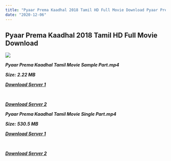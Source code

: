 ```yaml
---
title: "Pyaar Prema Kaadhal 2018 Tamil HD Full Movie Download Pyaar Prema Kaadhal Tamil HD Movie Download"
date: "2020-12-06"
---
```


## Pyaar Prema Kaadhal 2018 Tamil HD Full Movie Download 

![](https://images.moviebuff.com/07e3570a-7051-46d5-abba-396c5100f67e?w=1000)

**_Pyaar Prema Kaadhal Tamil Movie Sample Part.mp4_**

**_Size:_** **_2.22 MB_**

**_[Download Server 1](http://b1.wetransfer.vip/files/Tamil{525e4ed8fa01f01a9103e1e2d0de788082fff3ddd3718eaf08f87fc8fd9b0ee6}20Movies/Tamil{525e4ed8fa01f01a9103e1e2d0de788082fff3ddd3718eaf08f87fc8fd9b0ee6}202018{525e4ed8fa01f01a9103e1e2d0de788082fff3ddd3718eaf08f87fc8fd9b0ee6}20Movies/Pyaar{525e4ed8fa01f01a9103e1e2d0de788082fff3ddd3718eaf08f87fc8fd9b0ee6}20Prema{525e4ed8fa01f01a9103e1e2d0de788082fff3ddd3718eaf08f87fc8fd9b0ee6}20Kaadhal{525e4ed8fa01f01a9103e1e2d0de788082fff3ddd3718eaf08f87fc8fd9b0ee6}20(2018)/Pyaar{525e4ed8fa01f01a9103e1e2d0de788082fff3ddd3718eaf08f87fc8fd9b0ee6}20Prema{525e4ed8fa01f01a9103e1e2d0de788082fff3ddd3718eaf08f87fc8fd9b0ee6}20Kaadhal{525e4ed8fa01f01a9103e1e2d0de788082fff3ddd3718eaf08f87fc8fd9b0ee6}20(2018){525e4ed8fa01f01a9103e1e2d0de788082fff3ddd3718eaf08f87fc8fd9b0ee6}20Proper{525e4ed8fa01f01a9103e1e2d0de788082fff3ddd3718eaf08f87fc8fd9b0ee6}20HDRip/Pyaar{525e4ed8fa01f01a9103e1e2d0de788082fff3ddd3718eaf08f87fc8fd9b0ee6}20Prema{525e4ed8fa01f01a9103e1e2d0de788082fff3ddd3718eaf08f87fc8fd9b0ee6}20Kaadhal{525e4ed8fa01f01a9103e1e2d0de788082fff3ddd3718eaf08f87fc8fd9b0ee6}20(2018){525e4ed8fa01f01a9103e1e2d0de788082fff3ddd3718eaf08f87fc8fd9b0ee6}20Sample{525e4ed8fa01f01a9103e1e2d0de788082fff3ddd3718eaf08f87fc8fd9b0ee6}20(640x360).mp4)_**

**_[  
](http://b1.wetransfer.vip/files/Tamil{525e4ed8fa01f01a9103e1e2d0de788082fff3ddd3718eaf08f87fc8fd9b0ee6}20Movies/Tamil{525e4ed8fa01f01a9103e1e2d0de788082fff3ddd3718eaf08f87fc8fd9b0ee6}202018{525e4ed8fa01f01a9103e1e2d0de788082fff3ddd3718eaf08f87fc8fd9b0ee6}20Movies/Pyaar{525e4ed8fa01f01a9103e1e2d0de788082fff3ddd3718eaf08f87fc8fd9b0ee6}20Prema{525e4ed8fa01f01a9103e1e2d0de788082fff3ddd3718eaf08f87fc8fd9b0ee6}20Kaadhal{525e4ed8fa01f01a9103e1e2d0de788082fff3ddd3718eaf08f87fc8fd9b0ee6}20(2018)/Pyaar{525e4ed8fa01f01a9103e1e2d0de788082fff3ddd3718eaf08f87fc8fd9b0ee6}20Prema{525e4ed8fa01f01a9103e1e2d0de788082fff3ddd3718eaf08f87fc8fd9b0ee6}20Kaadhal{525e4ed8fa01f01a9103e1e2d0de788082fff3ddd3718eaf08f87fc8fd9b0ee6}20(2018){525e4ed8fa01f01a9103e1e2d0de788082fff3ddd3718eaf08f87fc8fd9b0ee6}20Proper{525e4ed8fa01f01a9103e1e2d0de788082fff3ddd3718eaf08f87fc8fd9b0ee6}20HDRip/Pyaar{525e4ed8fa01f01a9103e1e2d0de788082fff3ddd3718eaf08f87fc8fd9b0ee6}20Prema{525e4ed8fa01f01a9103e1e2d0de788082fff3ddd3718eaf08f87fc8fd9b0ee6}20Kaadhal{525e4ed8fa01f01a9103e1e2d0de788082fff3ddd3718eaf08f87fc8fd9b0ee6}20(2018){525e4ed8fa01f01a9103e1e2d0de788082fff3ddd3718eaf08f87fc8fd9b0ee6}20Sample{525e4ed8fa01f01a9103e1e2d0de788082fff3ddd3718eaf08f87fc8fd9b0ee6}20(640x360).mp4)_**

**_[Download Server 2](http://b1.wetransfer.vip/files/Tamil{525e4ed8fa01f01a9103e1e2d0de788082fff3ddd3718eaf08f87fc8fd9b0ee6}20Movies/Tamil{525e4ed8fa01f01a9103e1e2d0de788082fff3ddd3718eaf08f87fc8fd9b0ee6}202018{525e4ed8fa01f01a9103e1e2d0de788082fff3ddd3718eaf08f87fc8fd9b0ee6}20Movies/Pyaar{525e4ed8fa01f01a9103e1e2d0de788082fff3ddd3718eaf08f87fc8fd9b0ee6}20Prema{525e4ed8fa01f01a9103e1e2d0de788082fff3ddd3718eaf08f87fc8fd9b0ee6}20Kaadhal{525e4ed8fa01f01a9103e1e2d0de788082fff3ddd3718eaf08f87fc8fd9b0ee6}20(2018)/Pyaar{525e4ed8fa01f01a9103e1e2d0de788082fff3ddd3718eaf08f87fc8fd9b0ee6}20Prema{525e4ed8fa01f01a9103e1e2d0de788082fff3ddd3718eaf08f87fc8fd9b0ee6}20Kaadhal{525e4ed8fa01f01a9103e1e2d0de788082fff3ddd3718eaf08f87fc8fd9b0ee6}20(2018){525e4ed8fa01f01a9103e1e2d0de788082fff3ddd3718eaf08f87fc8fd9b0ee6}20Proper{525e4ed8fa01f01a9103e1e2d0de788082fff3ddd3718eaf08f87fc8fd9b0ee6}20HDRip/Pyaar{525e4ed8fa01f01a9103e1e2d0de788082fff3ddd3718eaf08f87fc8fd9b0ee6}20Prema{525e4ed8fa01f01a9103e1e2d0de788082fff3ddd3718eaf08f87fc8fd9b0ee6}20Kaadhal{525e4ed8fa01f01a9103e1e2d0de788082fff3ddd3718eaf08f87fc8fd9b0ee6}20(2018){525e4ed8fa01f01a9103e1e2d0de788082fff3ddd3718eaf08f87fc8fd9b0ee6}20Sample{525e4ed8fa01f01a9103e1e2d0de788082fff3ddd3718eaf08f87fc8fd9b0ee6}20(640x360).mp4)_**

**_Pyaar Prema Kaadhal Tamil Movie Single Part.mp4_**

**_Size:_** **_530.5 MB_**

**_[Download Server 1](http://b1.wetransfer.vip/files/Tamil{525e4ed8fa01f01a9103e1e2d0de788082fff3ddd3718eaf08f87fc8fd9b0ee6}20Movies/Tamil{525e4ed8fa01f01a9103e1e2d0de788082fff3ddd3718eaf08f87fc8fd9b0ee6}202018{525e4ed8fa01f01a9103e1e2d0de788082fff3ddd3718eaf08f87fc8fd9b0ee6}20Movies/Pyaar{525e4ed8fa01f01a9103e1e2d0de788082fff3ddd3718eaf08f87fc8fd9b0ee6}20Prema{525e4ed8fa01f01a9103e1e2d0de788082fff3ddd3718eaf08f87fc8fd9b0ee6}20Kaadhal{525e4ed8fa01f01a9103e1e2d0de788082fff3ddd3718eaf08f87fc8fd9b0ee6}20(2018)/Pyaar{525e4ed8fa01f01a9103e1e2d0de788082fff3ddd3718eaf08f87fc8fd9b0ee6}20Prema{525e4ed8fa01f01a9103e1e2d0de788082fff3ddd3718eaf08f87fc8fd9b0ee6}20Kaadhal{525e4ed8fa01f01a9103e1e2d0de788082fff3ddd3718eaf08f87fc8fd9b0ee6}20(2018){525e4ed8fa01f01a9103e1e2d0de788082fff3ddd3718eaf08f87fc8fd9b0ee6}20Proper{525e4ed8fa01f01a9103e1e2d0de788082fff3ddd3718eaf08f87fc8fd9b0ee6}20HDRip/Pyaar{525e4ed8fa01f01a9103e1e2d0de788082fff3ddd3718eaf08f87fc8fd9b0ee6}20Prema{525e4ed8fa01f01a9103e1e2d0de788082fff3ddd3718eaf08f87fc8fd9b0ee6}20Kaadhal{525e4ed8fa01f01a9103e1e2d0de788082fff3ddd3718eaf08f87fc8fd9b0ee6}20(2018){525e4ed8fa01f01a9103e1e2d0de788082fff3ddd3718eaf08f87fc8fd9b0ee6}20Single{525e4ed8fa01f01a9103e1e2d0de788082fff3ddd3718eaf08f87fc8fd9b0ee6}20Part{525e4ed8fa01f01a9103e1e2d0de788082fff3ddd3718eaf08f87fc8fd9b0ee6}20(640x360).mp4)_**

**_[  
](http://b1.wetransfer.vip/files/Tamil{525e4ed8fa01f01a9103e1e2d0de788082fff3ddd3718eaf08f87fc8fd9b0ee6}20Movies/Tamil{525e4ed8fa01f01a9103e1e2d0de788082fff3ddd3718eaf08f87fc8fd9b0ee6}202018{525e4ed8fa01f01a9103e1e2d0de788082fff3ddd3718eaf08f87fc8fd9b0ee6}20Movies/Pyaar{525e4ed8fa01f01a9103e1e2d0de788082fff3ddd3718eaf08f87fc8fd9b0ee6}20Prema{525e4ed8fa01f01a9103e1e2d0de788082fff3ddd3718eaf08f87fc8fd9b0ee6}20Kaadhal{525e4ed8fa01f01a9103e1e2d0de788082fff3ddd3718eaf08f87fc8fd9b0ee6}20(2018)/Pyaar{525e4ed8fa01f01a9103e1e2d0de788082fff3ddd3718eaf08f87fc8fd9b0ee6}20Prema{525e4ed8fa01f01a9103e1e2d0de788082fff3ddd3718eaf08f87fc8fd9b0ee6}20Kaadhal{525e4ed8fa01f01a9103e1e2d0de788082fff3ddd3718eaf08f87fc8fd9b0ee6}20(2018){525e4ed8fa01f01a9103e1e2d0de788082fff3ddd3718eaf08f87fc8fd9b0ee6}20Proper{525e4ed8fa01f01a9103e1e2d0de788082fff3ddd3718eaf08f87fc8fd9b0ee6}20HDRip/Pyaar{525e4ed8fa01f01a9103e1e2d0de788082fff3ddd3718eaf08f87fc8fd9b0ee6}20Prema{525e4ed8fa01f01a9103e1e2d0de788082fff3ddd3718eaf08f87fc8fd9b0ee6}20Kaadhal{525e4ed8fa01f01a9103e1e2d0de788082fff3ddd3718eaf08f87fc8fd9b0ee6}20(2018){525e4ed8fa01f01a9103e1e2d0de788082fff3ddd3718eaf08f87fc8fd9b0ee6}20Single{525e4ed8fa01f01a9103e1e2d0de788082fff3ddd3718eaf08f87fc8fd9b0ee6}20Part{525e4ed8fa01f01a9103e1e2d0de788082fff3ddd3718eaf08f87fc8fd9b0ee6}20(640x360).mp4)_**

**_[Download Server 2](http://b1.wetransfer.vip/files/Tamil{525e4ed8fa01f01a9103e1e2d0de788082fff3ddd3718eaf08f87fc8fd9b0ee6}20Movies/Tamil{525e4ed8fa01f01a9103e1e2d0de788082fff3ddd3718eaf08f87fc8fd9b0ee6}202018{525e4ed8fa01f01a9103e1e2d0de788082fff3ddd3718eaf08f87fc8fd9b0ee6}20Movies/Pyaar{525e4ed8fa01f01a9103e1e2d0de788082fff3ddd3718eaf08f87fc8fd9b0ee6}20Prema{525e4ed8fa01f01a9103e1e2d0de788082fff3ddd3718eaf08f87fc8fd9b0ee6}20Kaadhal{525e4ed8fa01f01a9103e1e2d0de788082fff3ddd3718eaf08f87fc8fd9b0ee6}20(2018)/Pyaar{525e4ed8fa01f01a9103e1e2d0de788082fff3ddd3718eaf08f87fc8fd9b0ee6}20Prema{525e4ed8fa01f01a9103e1e2d0de788082fff3ddd3718eaf08f87fc8fd9b0ee6}20Kaadhal{525e4ed8fa01f01a9103e1e2d0de788082fff3ddd3718eaf08f87fc8fd9b0ee6}20(2018){525e4ed8fa01f01a9103e1e2d0de788082fff3ddd3718eaf08f87fc8fd9b0ee6}20Proper{525e4ed8fa01f01a9103e1e2d0de788082fff3ddd3718eaf08f87fc8fd9b0ee6}20HDRip/Pyaar{525e4ed8fa01f01a9103e1e2d0de788082fff3ddd3718eaf08f87fc8fd9b0ee6}20Prema{525e4ed8fa01f01a9103e1e2d0de788082fff3ddd3718eaf08f87fc8fd9b0ee6}20Kaadhal{525e4ed8fa01f01a9103e1e2d0de788082fff3ddd3718eaf08f87fc8fd9b0ee6}20(2018){525e4ed8fa01f01a9103e1e2d0de788082fff3ddd3718eaf08f87fc8fd9b0ee6}20Single{525e4ed8fa01f01a9103e1e2d0de788082fff3ddd3718eaf08f87fc8fd9b0ee6}20Part{525e4ed8fa01f01a9103e1e2d0de788082fff3ddd3718eaf08f87fc8fd9b0ee6}20(640x360).mp4)_**
